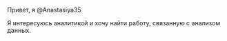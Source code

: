  Привет, я  @Anastasiya35
 
 Я интересуюсь аналитикой и хочу найти работу, связанную с анализом данных.

<!---
Anastasiya35/Anastasiya35 is a ✨ special ✨ repository because its `README.md` (this file) appears on your GitHub profile.
You can click the Preview link to take a look at your changes.
--->

